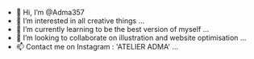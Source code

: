 - 👋 Hi, I’m @Adma357
- 👀 I’m interested in all creative things ...
- 🌱 I’m currently learning to be the best version of myself ...
- 💞️ I’m looking to collaborate on illustration and website optimisation ...
- 📫 Contact me on Instagram : 'ATELIER ADMA' ...

<!---
Adma357/Adma357 is a ✨ special ✨ repository because its `README.md` (this file) appears on your GitHub profile.
You can click the Preview link to take a look at your changes.
--->
